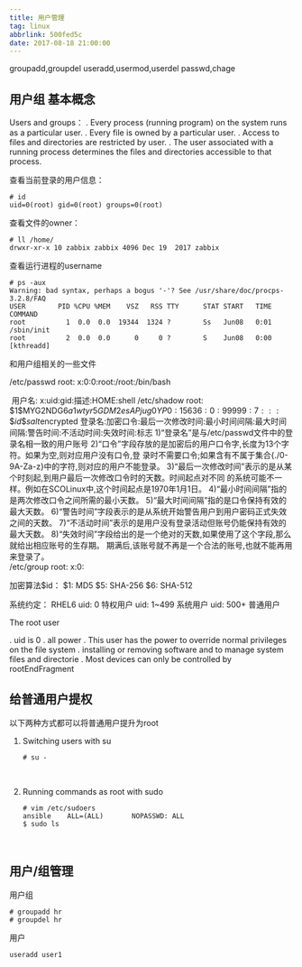 ```yaml
---
title: 用户管理
tag: linux
abbrlink: 500fed5c
date: 2017-08-18 21:00:00
---
```


groupadd,groupdel
useradd,usermod,userdel
passwd,chage

<!--more-->

## 用户组 基本概念

Users and groups：
. Every process (running program) on the system runs as a particular user.
. Every file is owned by a particular user. 
. Access to files and directories are restricted by user. 
. The user associated with a running process determines the files and directories accessible to that process.

 查看当前登录的用户信息：

```
# id
uid=0(root) gid=0(root) groups=0(root)
```

查看文件的owner：

```
# ll /home/
drwxr-xr-x 10 zabbix zabbix 4096 Dec 19  2017 zabbix
```

查看运行进程的username

```
# ps -aux
Warning: bad syntax, perhaps a bogus '-'? See /usr/share/doc/procps-3.2.8/FAQ
USER        PID %CPU %MEM    VSZ   RSS TTY      STAT START   TIME COMMAND
root          1  0.0  0.0  19344  1324 ?        Ss   Jun08   0:01 /sbin/init
root          2  0.0  0.0      0     0 ?        S    Jun08   0:00 [kthreadd]
```

和用户组相关的一些文件

/etc/passwd 	    root: x:0:0:root:/root:/bin/bash

​				  用户名: x:uid:gid:描述:HOME:shell
/etc/shadow      root: \$1\$MYG2NDG6$a1wtyr5GDM2esAPjug0YP0:15636:0:99999:7:: :
​                               \$id\$salt$encrypted
 登录名:加密口令:最后一次修改时间:最小时间间隔:最大时间间隔:警告时间:不活动时间:失效时间:标志
1)“登录名”是与/etc/passwd文件中的登录名相一致的用户账号
2)“口令”字段存放的是加密后的用户口令字,长度为13个字符。如果为空,则对应用户没有口令,登
录时不需要口令;如果含有不属于集合{./0-9A-Za-z}中的字符,则对应的用户不能登录。
3)“最后一次修改时间”表示的是从某个时刻起,到用户最后一次修改口令时的天数。时间起点对不同
的系统可能不一样。例如在SCOLinux中,这个时间起点是1970年1月1日。
4)“最小时间间隔”指的是两次修改口令之间所需的最小天数。
5)“最大时间间隔”指的是口令保持有效的最大天数。
6)“警告时间”字段表示的是从系统开始警告用户到用户密码正式失效之间的天数。
7)“不活动时间”表示的是用户没有登录活动但账号仍能保持有效的最大天数。
8)“失效时间”字段给出的是一个绝对的天数,如果使用了这个字段,那么就给出相应账号的生存期。
期满后,该账号就不再是一个合法的账号,也就不能再用来登录了。                                                   
/etc/group	        root: x:0:



加密算法$id：
$1:  MD5
$5:  SHA-256
$6:  SHA-512

 


系统约定： RHEL6
uid: 0     	    特权用户
uid: 1~499 	    系统用户
uid: 500+  	    普通用户

  

The root user 


. uid is 0
. all power
. This user has the power to override normal privileges on the file system
. installing or removing software and to manage system files and directorie
. Most devices can only be controlled by rootEndFragment

## 给普通用户提权

以下两种方式都可以将普通用户提升为root

1. Switching users with su

   ```
   # su -
   ```

   ​

2. Running commands as root with sudo

   ```
   # vim /etc/sudoers
   ansible    ALL=(ALL)       NOPASSWD: ALL
   $ sudo ls
   ```

   ​

## 用户/组管理

用户组

```
# groupadd hr
# groupdel hr
```

用户

```
useradd user1
```

